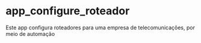 # app_configure_roteador
Este app configura roteadores para uma empresa de telecomunicações, por meio de automação
